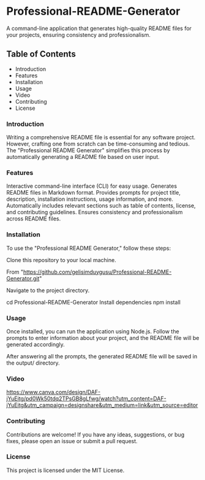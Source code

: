# Professional-README-Generator

A command-line application that generates high-quality README files for your projects, ensuring consistency and professionalism.

## Table of Contents
* Introduction
* Features
* Installation
* Usage
* Video 
* Contributing
* License

### Introduction
Writing a comprehensive README file is essential for any software project. However, crafting one from scratch can be time-consuming and tedious. The "Professional README Generator" simplifies this process by automatically generating a README file based on user input.

### Features
Interactive command-line interface (CLI) for easy usage.
Generates README files in Markdown format.
Provides prompts for project title, description, installation instructions, usage information, and more.
Automatically includes relevant sections such as table of contents, license, and contributing guidelines.
Ensures consistency and professionalism across README files.

### Installation
To use the "Professional README Generator," follow these steps:

Clone this repository to your local machine.

From "https://github.com/gelisimduygusu/Professional-README-Generator.git"

Navigate to the project directory.

cd Professional-README-Generator
Install dependencies
npm install

### Usage
Once installed, you can run the application using Node.js. Follow the prompts to enter information about your project, and the README file will be generated accordingly.

After answering all the prompts, the generated README file will be saved in the output/ directory.

### Video

 https://www.canva.com/design/DAF-jYuEitg/pd0Wk50tdq2TPsGB8gLfwg/watch?utm_content=DAF-jYuEitg&utm_campaign=designshare&utm_medium=link&utm_source=editor

### Contributing
Contributions are welcome! If you have any ideas, suggestions, or bug fixes, please open an issue or submit a pull request.

### License
This project is licensed under the MIT License.

